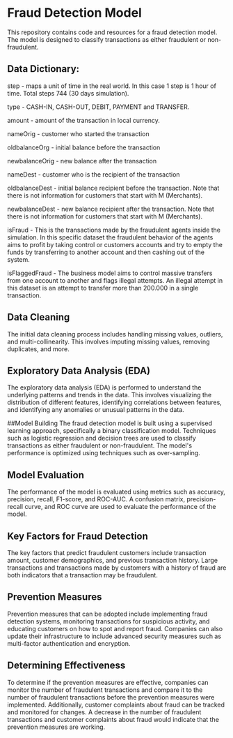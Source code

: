# Fraud Detection Model

This repository contains code and resources for a fraud detection model. The model is designed to classify transactions as either fraudulent or non-fraudulent.

## Data Dictionary:
step - maps a unit of time in the real world. In this case 1 step is 1 hour of time. Total steps 744 (30 days simulation).

type - CASH-IN, CASH-OUT, DEBIT, PAYMENT and TRANSFER.

amount - amount of the transaction in local currency.

nameOrig - customer who started the transaction

oldbalanceOrg - initial balance before the transaction

newbalanceOrig - new balance after the transaction

nameDest - customer who is the recipient of the transaction

oldbalanceDest - initial balance recipient before the transaction. Note that there is not information for customers that start with M (Merchants).

newbalanceDest - new balance recipient after the transaction. Note that there is not information for customers that start with M (Merchants).

isFraud - This is the transactions made by the fraudulent agents inside the simulation. In this specific dataset the fraudulent behavior of the agents aims to profit by taking control or customers accounts and try to empty the funds by transferring to another account and then cashing out of the system.

isFlaggedFraud - The business model aims to control massive transfers from one account to another and flags illegal attempts. An illegal attempt in this dataset is an attempt to transfer more than 200.000 in a single transaction.

## Data Cleaning
The initial data cleaning process includes handling missing values, outliers, and multi-collinearity. This involves imputing missing values, removing duplicates, and more.

## Exploratory Data Analysis (EDA)
The exploratory data analysis (EDA) is performed to understand the underlying patterns and trends in the data. This involves visualizing the distribution of different features, identifying correlations between features, and identifying any anomalies or unusual patterns in the data.

##Model Building
The fraud detection model is built using a supervised learning approach, specifically a binary classification model. Techniques such as logistic regression and decision trees are used to classify transactions as either fraudulent or non-fraudulent. The model's performance is optimized using techniques such as over-sampling.

## Model Evaluation
The performance of the model is evaluated using metrics such as accuracy, precision, recall, F1-score, and ROC-AUC. A confusion matrix, precision-recall curve, and ROC curve are used to evaluate the performance of the model.

## Key Factors for Fraud Detection
The key factors that predict fraudulent customers include transaction amount, customer demographics, and previous transaction history. Large transactions and transactions made by customers with a history of fraud are both indicators that a transaction may be fraudulent.

## Prevention Measures
Prevention measures that can be adopted include implementing fraud detection systems, monitoring transactions for suspicious activity, and educating customers on how to spot and report fraud. Companies can also update their infrastructure to include advanced security measures such as multi-factor authentication and encryption.

## Determining Effectiveness
To determine if the prevention measures are effective, companies can monitor the number of fraudulent transactions and compare it to the number of fraudulent transactions before the prevention measures were implemented. Additionally, customer complaints about fraud can be tracked and monitored for changes. A decrease in the number of fraudulent transactions and customer complaints about fraud would indicate that the prevention measures are working.
